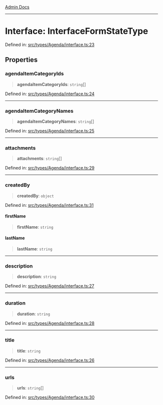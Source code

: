 [Admin Docs](/)

---

# Interface: InterfaceFormStateType

Defined in: [src/types/Agenda/interface.ts:23](https://github.com/PalisadoesFoundation/talawa-admin/blob/main/src/types/Agenda/interface.ts#L23)

## Properties

### agendaItemCategoryIds

> **agendaItemCategoryIds**: `string`[]

Defined in: [src/types/Agenda/interface.ts:24](https://github.com/PalisadoesFoundation/talawa-admin/blob/main/src/types/Agenda/interface.ts#L24)

---

### agendaItemCategoryNames

> **agendaItemCategoryNames**: `string`[]

Defined in: [src/types/Agenda/interface.ts:25](https://github.com/PalisadoesFoundation/talawa-admin/blob/main/src/types/Agenda/interface.ts#L25)

---

### attachments

> **attachments**: `string`[]

Defined in: [src/types/Agenda/interface.ts:29](https://github.com/PalisadoesFoundation/talawa-admin/blob/main/src/types/Agenda/interface.ts#L29)

---

### createdBy

> **createdBy**: `object`

Defined in: [src/types/Agenda/interface.ts:31](https://github.com/PalisadoesFoundation/talawa-admin/blob/main/src/types/Agenda/interface.ts#L31)

#### firstName

> **firstName**: `string`

#### lastName

> **lastName**: `string`

---

### description

> **description**: `string`

Defined in: [src/types/Agenda/interface.ts:27](https://github.com/PalisadoesFoundation/talawa-admin/blob/main/src/types/Agenda/interface.ts#L27)

---

### duration

> **duration**: `string`

Defined in: [src/types/Agenda/interface.ts:28](https://github.com/PalisadoesFoundation/talawa-admin/blob/main/src/types/Agenda/interface.ts#L28)

---

### title

> **title**: `string`

Defined in: [src/types/Agenda/interface.ts:26](https://github.com/PalisadoesFoundation/talawa-admin/blob/main/src/types/Agenda/interface.ts#L26)

---

### urls

> **urls**: `string`[]

Defined in: [src/types/Agenda/interface.ts:30](https://github.com/PalisadoesFoundation/talawa-admin/blob/main/src/types/Agenda/interface.ts#L30)
